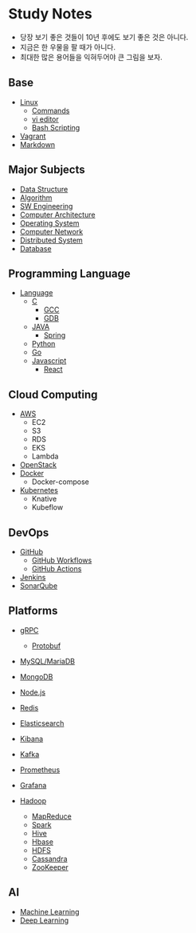 # Study Notes

- 당장 보기 좋은 것들이 10년 후에도 보기 좋은 것은 아니다.
- 지금은 한 우물을 팔 때가 아니다.
- 최대한 많은 용어들을 익혀두어야 큰 그림을 보자.

## Base

- [Linux](linux/README.md)
    - [Commands](linux/commands/README.md)
    - [vi editor](linux/vi/README.md)
    - [Bash Scripting](linux/bash/README.md)
- [Vagrant](tools/vagrant/README.md)
- [Markdown](markdown.md)

## Major Subjects

- [Data Structure](data_structure/README.md)
- [Algorithm](algorithm/README.md)
- [SW Engineering](sw_engineering/README.md)
- [Computer Architecture](computer_architecture/README.md)
- [Operating System](operating_system/README.md)
- [Computer Network](network/README.md)
- [Distributed System](distributed_system/README.md)
- [Database](database/README.md)

## Programming Language

- [Language](language/README.md)
    - [C](language/c/README.md)
        - [GCC](tools/gcc/README.md)
        - [GDB](tools/gdb/README.md)
    - [JAVA](language/java/README.md)
        - [Spring](language/java/spring/README.md)
    - [Python](language/python/README.md)
    - [Go](language/go/README.md)
    - [Javascript](language/javascript/README.md)
        - [React](language/javascript/react/README.md)

## Cloud Computing

- [AWS](cloud_computing/aws/README.md)
    - EC2
    - S3
    - RDS
    - EKS
    - Lambda
- [OpenStack](cloud_computing/openstack/README.md)
- [Docker](cloud_computing/docker/README.md)
    - Docker-compose
- [Kubernetes](cloud_computing/kubernetes/README.md)
    - Knative
    - Kubeflow

## DevOps

- [GitHub](devops/github/README.md)
    - [GitHub Workflows](devops/github/github_workflows/README.md)
    - [GitHub Actions](devops/github/github_actions/README.md)
- [Jenkins](devops/jenkins/README.md)
- [SonarQube](devops/sonarqube/README.md)

## Platforms

- [gRPC](platforms/grpc/README.md)
    - [Protobuf](platforms/grpc/protobuf/README.md)

- [MySQL/MariaDB](platforms/mysql/README.md)
- [MongoDB](platforms/mongodb/README.md)

- [Node.js](platforms/node.js/README.md)
- [Redis](platforms/redis/README.md)

- [Elasticsearch](platforms/elasticsearch/README.md)
- [Kibana](platforms/kibana/README.md)
- [Kafka](platforms/kafka/README.md)

- [Prometheus](platforms/prometheus/README.md)
- [Grafana](platforms/grafana/README.md)

- [Hadoop](platforms/hadoop/README.md)
    - [MapReduce](platforms/hadoop/mapreduce/README.md)
    - [Spark](platforms/hadoop/spark/README.md)
    - [Hive](platforms/hadoop/hive/README.md)
    - [Hbase](platforms/hadoop/hbase/README.md)
    - [HDFS](platforms/hadoop/hdfs/README.md)
    - [Cassandra](platforms/hadoop/cassandra/README.md)
    - [ZooKeeper](platforms/hadoop/zookeeper/README.md)

## AI

- [Machine Learning](machine_learning/README.md)
- [Deep Learning](deep_learning/README.md)
